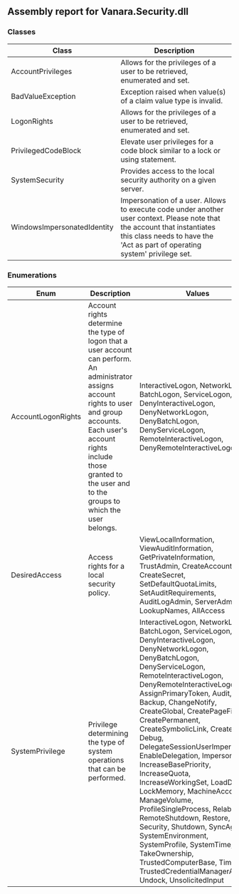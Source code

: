 ## Assembly report for Vanara.Security.dll
### Classes
Class | Description
---- | ----
AccountPrivileges | Allows for the privileges of a user to be retrieved, enumerated and set.
BadValueException | Exception raised when value(s) of a claim value type is invalid.
LogonRights | Allows for the privileges of a user to be retrieved, enumerated and set.
PrivilegedCodeBlock | Elevate user privileges for a code block similar to a <c>lock</c> or <c>using</c> statement.
SystemSecurity | Provides access to the local security authority on a given server.
WindowsImpersonatedIdentity | Impersonation of a user. Allows to execute code under another user context. Please note that the account that instantiates this class needs to have the 'Act as part of operating system' privilege set.
### Enumerations
Enum | Description | Values
---- | ---- | ----
AccountLogonRights | Account rights determine the type of logon that a user account can perform. An administrator assigns account rights to user and group accounts. Each user's account rights include those granted to the user and to the groups to which the user belongs. | InteractiveLogon, NetworkLogon, BatchLogon, ServiceLogon, DenyInteractiveLogon, DenyNetworkLogon, DenyBatchLogon, DenyServiceLogon, RemoteInteractiveLogon, DenyRemoteInteractiveLogon
DesiredAccess | Access rights for a local security policy. | ViewLocalInformation, ViewAuditInformation, GetPrivateInformation, TrustAdmin, CreateAccount, CreateSecret, SetDefaultQuotaLimits, SetAuditRequirements, AuditLogAdmin, ServerAdmin, LookupNames, AllAccess
SystemPrivilege | Privilege determining the type of system operations that can be performed. | InteractiveLogon, NetworkLogon, BatchLogon, ServiceLogon, DenyInteractiveLogon, DenyNetworkLogon, DenyBatchLogon, DenyServiceLogon, RemoteInteractiveLogon, DenyRemoteInteractiveLogon, AssignPrimaryToken, Audit, Backup, ChangeNotify, CreateGlobal, CreatePageFile, CreatePermanent, CreateSymbolicLink, CreateToken, Debug, DelegateSessionUserImpersonate, EnableDelegation, Impersonate, IncreaseBasePriority, IncreaseQuota, IncreaseWorkingSet, LoadDriver, LockMemory, MachineAccount, ManageVolume, ProfileSingleProcess, Relabel, RemoteShutdown, Restore, Security, Shutdown, SyncAgent, SystemEnvironment, SystemProfile, SystemTime, TakeOwnership, TrustedComputerBase, TimeZone, TrustedCredentialManagerAccess, Undock, UnsolicitedInput
